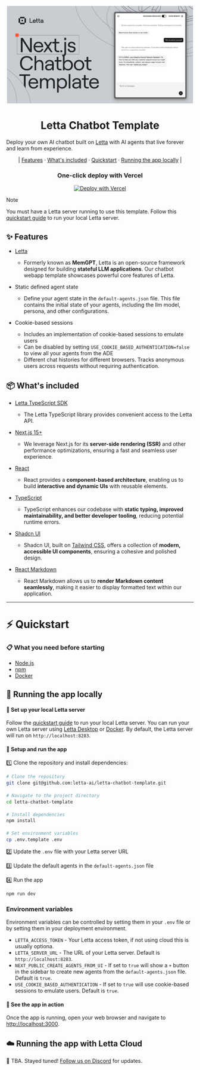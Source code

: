 <p align="center">
  <picture>
    <img alt="Letta logo" src="/assets/chatbot_template_header_2x.png" width="500">
  </picture>
</p>

<div align="center">
  <h1>Letta Chatbot Template</h1>
</div>

Deploy your own AI chatbot built on [Letta](https://www.letta.com/) with AI agents that live forever and learn from experience.

<div align="center">
|
  <a href="#-features">Features</a> · 
  <a href="#-whats-included">What's included</a> · 
  <a href="#%EF%B8%8F-quickstart">Quickstart</a> · 
  <a href="#-running-the-app-locally">Running the app locally</a>
|
</div>

###

<div align="center">
<h3>One-click deploy with Vercel</h3>
<a href="https://vercel.com/new/clone?repository-url=https%3A%2F%2Fgithub.com%2Fletta-ai%2Fletta-chatbot-template&env=LETTA_ACCESS_TOKEN,LETTA_SERVER_URL&envDescription=(Optional)%20Your%20Letta%20access%20token%3A%20set%20it%20to%20any%20arbitrary%20value%20if%20none%20is%20provided.%20Default%20server%20url%20is%20http%3A%2F%2Flocalhost%3A3000&envLink=https%3A%2F%2Fgithub.com%2Fletta-ai%2Fletta-chatbot-template&project-name=my-letta-chatbot&repository-name=my-letta-chatbot"><img src="https://vercel.com/button" alt="Deploy with Vercel"/></a></div>
</div>

> [!NOTE]
> You must have a Letta server running to use this template. Follow this [quickstart guide](https://docs.letta.com/quickstart) to run your local Letta server.

## ✨ Features

- [Letta](https://github.com/letta-ai/letta)

  - Formerly known as **MemGPT**, Letta is an open-source framework designed for building **stateful LLM applications**. Our chatbot webapp template showcases powerful core features of Letta.

- Static defined agent state
  - Define your agent state in the `default-agents.json` file. This file contains the initial state of your agents, including the llm model, persona, and other configurations.
- Cookie-based sessions
  - Includes an implementation of cookie-based sessions to emulate users
  - Can be disabled by setting `USE_COOKIE_BASED_AUTHENTICATION=false` to view all your agents from the ADE
  - Different chat histories for different browsers. Tracks anonymous users across requests without requiring authentication.

## 📦 What's included

- [Letta TypeScript SDK](https://github.com/letta-ai/letta-node)

  - The Letta TypeScript library provides convenient access to the Letta API.

- [Next.js 15+](https://nextjs.org)

  - We leverage Next.js for its **server-side rendering (SSR)** and other performance optimizations, ensuring a fast and seamless user experience.

- [React](https://reactjs.org)

  - React provides a **component-based architecture**, enabling us to build **interactive and dynamic UIs** with reusable elements.

- [TypeScript](https://www.typescriptlang.org)

  - TypeScript enhances our codebase with **static typing, improved maintainability, and better developer tooling**, reducing potential runtime errors.

- [Shadcn UI](https://ui.shadcn.com)

  - Shadcn UI, built on [Tailwind CSS](https://tailwindcss.com), offers a collection of **modern, accessible UI components**, ensuring a cohesive and polished design.

- [React Markdown](https://github.com/remarkjs/react-markdown)
  - React Markdown allows us to **render Markdown content seamlessly**, making it easier to display formatted text within our application.

---

# ⚡️ Quickstart

### 📋 What you need before starting

- [Node.js](https://nodejs.org/en/download/)
- [npm](https://www.npmjs.com/get-npm)
- [Docker](https://docs.docker.com/get-docker/)

## 🚀 Running the app locally

#### 🔸 Set up your local Letta server

Follow the [quickstart guide](https://docs.letta.com/quickstart) to run your local Letta server.
You can run your own Letta server using [Letta Desktop](https://docs.letta.com/quickstart/desktop) or [Docker](https://docs.letta.com/quickstart/docker).
By default, the Letta server will run on `http://localhost:8283`.

#### 🔸 Setup and run the app

1️⃣ Clone the repository and install dependencies:

```bash
# Clone the repository
git clone git@github.com:letta-ai/letta-chatbot-template.git

# Navigate to the project directory
cd letta-chatbot-template

# Install dependencies
npm install

# Set environment variables
cp .env.template .env
```

2️⃣ Update the `.env` file with your Letta server URL

3️⃣ Update the default agents in the `default-agents.json` file

4️⃣ Run the app

```bash
npm run dev
```

### Environment variables

Environment variables can be controlled by setting them in your `.env` file or by setting them in your deployment environment.

- `LETTA_ACCESS_TOKEN` - Your Letta access token, if not using cloud this is usually optiona.
- `LETTA_SERVER_URL` - The URL of your Letta server. Default is `http://localhost:8283`.
- `NEXT_PUBLIC_CREATE_AGENTS_FROM_UI` - If set to `true` will show a `+` button in the sidebar to create new agents from the `default-agents.json` file. Default is `true`.
- `USE_COOKIE_BASED_AUTHENTICATION` - If set to `true` will use cookie-based sessions to emulate users. Default is `true`.

#### 🔸 See the app in action

Once the app is running, open your web browser and navigate to [http://localhost:3000](http://localhost:3000).

## ☁️ Running the app with Letta Cloud

👾 TBA. Stayed tuned! [Follow us on Discord](https://discord.com/invite/letta) for updates.
